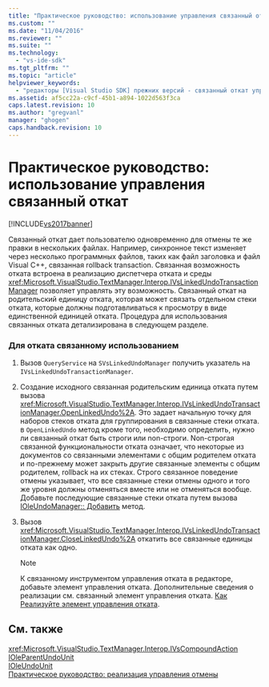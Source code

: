 ```yaml
---
title: "Практическое руководство: использование управления связанный откат | Microsoft Docs"
ms.custom: ""
ms.date: "11/04/2016"
ms.reviewer: ""
ms.suite: ""
ms.technology: 
  - "vs-ide-sdk"
ms.tgt_pltfrm: ""
ms.topic: "article"
helpviewer_keywords: 
  - "редакторы [Visual Studio SDK] прежних версий - связанный откат управления"
ms.assetid: af5cc22a-c9cf-45b1-a894-1022d563f3ca
caps.latest.revision: 10
ms.author: "gregvanl"
manager: "ghogen"
caps.handback.revision: 10
---
```

# Практическое руководство: использование управления связанный откат
[!INCLUDE[vs2017banner](../code-quality/includes/vs2017banner.md)]

Связанный откат дает пользователю одновременно для отмены те же правки в нескольких файлах.  Например, синхронное текст изменяет через несколько программных файлов, таких как файл заголовка и файл Visual C\+\+, связанная rollback transaction.  Связанная возможность отката встроена в реализацию диспетчера отката и среды <xref:Microsoft.VisualStudio.TextManager.Interop.IVsLinkedUndoTransactionManager> позволяет управлять эту возможность.  Связанный откат на родительский единицу отката, которая может связать отдельном стеки отката, которые должны подготавливаться к просмотру в виде единственной единицей отката.  Процедура для использования связанных отката детализирована в следующем разделе.  
  
### Для отката связанному использованием  
  
1.  Вызов `QueryService` на  `SVsLinkedUndoManager` получить указатель на  `IVsLinkedUndoTransactionManager`.  
  
2.  Создание исходного связанная родительским единица отката путем вызова <xref:Microsoft.VisualStudio.TextManager.Interop.IVsLinkedUndoTransactionManager.OpenLinkedUndo%2A>.  Это задает начальную точку для наборов стеков отката для группирования в связанные стеки отката.  в `OpenLinkedUndo` метод кроме того, необходимо определить, нужно ли связанный откат быть строги или non\-строги.  Non\-строгая связанной функциональности отката означает, что некоторые из документов со связанными элементами с общим родителем отката и по\-прежнему может закрыть другие связанные элементы с общим родителем, rollback на их стеках.  Строго связанное поведение отмены указывает, что все связанные стеки отмены одного и того же уровня должны отменяться вместе или не отменяться вообще.  Добавьте последующие связанные стеки отката путем вызова [IOleUndoManager:: Добавить](http://msdn.microsoft.com/library/windows/desktop/ms680135) метод.  
  
3.  Вызов <xref:Microsoft.VisualStudio.TextManager.Interop.IVsLinkedUndoTransactionManager.CloseLinkedUndo%2A> откатить все связанные единицы отката как одно.  
  
    > [!NOTE]
    >  К связанному инструментом управления отката в редакторе, добавьте элемент управления отката.  Дополнительные сведения о реализации см. связанный элемент управления отката. [Как Реализуйте элемент управления отката](../extensibility/how-to-implement-undo-management.md).  
  
## См. также  
 <xref:Microsoft.VisualStudio.TextManager.Interop.IVsCompoundAction>   
 [IOleParentUndoUnit](http://msdn.microsoft.com/library/windows/desktop/ms682151)   
 [IOleUndoUnit](http://msdn.microsoft.com/library/windows/desktop/ms678476)   
 [Практическое руководство: реализация управления отмены](../extensibility/how-to-implement-undo-management.md)
